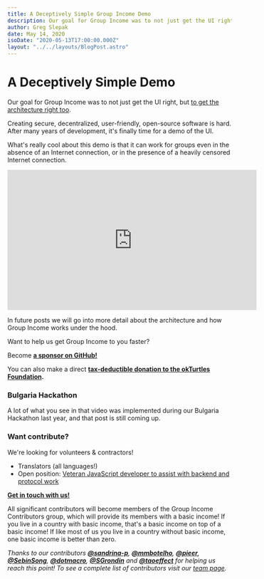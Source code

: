 ```yaml
---
title: A Deceptively Simple Group Income Demo
description: Our goal for Group Income was to not just get the UI right, but to get the architecture right too. Creating secure, decentralized, user-friendly, open-source software is hard...
author: Greg Slepak
date: May 14, 2020
isoDate: "2020-05-13T17:00:00.000Z"
layout: "../../layouts/BlogPost.astro"
---
```


# A Deceptively Simple Demo

Our goal for Group Income was to not just get the UI right, but [to get the architecture right too](https://www.youtube.com/watch?v=I381R5_joLE&list=PLRcgABNc9s2R3gSfRG7jHzb4giQdxaDB7&index=3).

Creating secure, decentralized, user-friendly, open-source software is hard. After many years of development, it's finally time for a demo of the UI.

What's really cool about this demo is that it can work for groups even in the absence of an Internet connection, or in the presence of a heavily censored Internet connection.

<iframe width="560" height="315" src="https://www.youtube-nocookie.com/embed/KU9NGcrjXlo" frameborder="0" allow="accelerometer; autoplay; encrypted-media; gyroscope; picture-in-picture" allowfullscreen></iframe>

In future posts we will go into more detail about the architecture and how Group Income works under the hood.

Want to help us get Group Income to you faster?

Become **[a sponsor on GitHub!](https://github.com/sponsors/okTurtles)**

You can also make a direct **[tax-deductible donation to the okTurtles Foundation](https://okturtles.org/donate/).**

### Bulgaria Hackathon

A lot of what you see in that video was implemented during our Bulgaria Hackathon last year, and that post is still coming up.

### Want contribute?

We're looking for volunteers & contractors!

- Translators (all languages!)
- Open position: [Veteran JavaScript developer to assist with backend and protocol work](/positions/)

**[Get in touch with us!](https://groupincome.org/community/)**

All significant contributors will become members of the Group Income Contributors group, which will provide its members with a basic income! If you live in a country with basic income, that's a basic income on top of a basic income! If like most of us you live in a country without basic income, one basic income is better than zero.

*Thanks to our contributors **[@sandrina-p](https://github.com/sandrina-p)**, **[@mmbotelho](https://github.com/mmbotelho)**, **[@pieer](https://github.com/pieer)**, **[@SebinSong](https://github.com/SebinSong)**, **[@dotmacro](https://github.com/dotmacro)**, **[@SGrondin](https://github.com/SGrondin)** and **[@taoeffect](https://github.com/taoeffect)** for helping us reach this point! To see a complete list of contributors visit our [team page](https://groupincome.org/team/).*